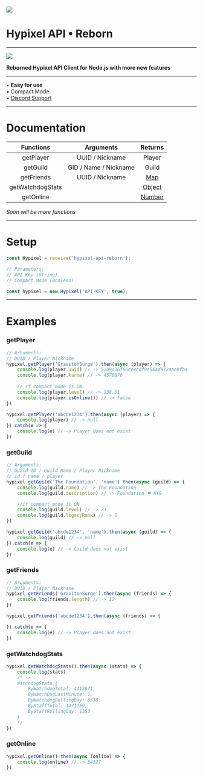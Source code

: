 # ![](https://i.imgur.com/cDFoQZU.png?1) 

# Hypixel API • Reborn

---

[![](https://nodei.co/npm/hypixel-api-reborn.png?downloads=true&downloadRank=true&stars=true)](https://www.npmjs.com/package/hypixel-api-reborn)

**Reborned Hypixel API Client for Node.js with more new features**

---

• **Easy for use** <br>• Compact Mode<br>• [Discord Support](https://discord.gg/NSEBNMM)

---

# Documentation

| Functions | Arguments | Returns |
| :---: | :---: | :---: |
| getPlayer | UUID / Nickname | Player |
| getGuild | GID / Name / Nickname | Guild |
| getFriends | UUID / Nickname | [Map](https://developer.mozilla.org/en-US/docs/Web/JavaScript/Reference/Global_Objects/Map) |
| getWatchdogStats | | [Object](https://developer.mozilla.org/en-US/docs/Web/JavaScript/Reference/Global_Objects/Object) | 
| getOnline | | [Number](https://developer.mozilla.org/en-US/docs/Web/JavaScript/Reference/Global_Objects/Number) |

*Soon will be more functions*

---

# Setup

``` js
const Hypixel = require('hypixel-api-reborn');

// Parameters:
// API Key (String)
// Compart Mode (Boolean)

const hypixel = new Hypixel('API-KEY', true);
```
---

# Examples
### getPlayer

``` js
// Arhuments:
// UUID / Player Nickname
hypixel.getPlayer('GravitonSurge').then(async (player) => {
    console.log(player.uuid) // -> 52d9a36f66ce4cdf9a56ad9724ae9fb4
    console.log(player.karma) // -> 4570876
    
    // if compact mode is ON
    console.log(player.level) // -> 138.01 
    console.log(player.isOnline()) // -> false
})

hypixel.getPlayer('abcde1234').then(async (player) => {
    console.log(player) // -> null
}).catch(e => {
    console.log(e) // -> Player does not exist
})
```

### getGuild

``` js
// Arguments:
// Guild ID / Guild Name / Player Nickname
// id / name / player
hypixel.getGuild('The Foundation', 'name').then(async (guild) => {
    console.log(guild.name) // -> The Foundation
    console.log(guild.description) // -> Foundation ❤ AYS

    //if compact mode is ON
    console.log(guild.level) // -> 73
    console.log(guild.legacyRank) // -> 1
})

hypixel.getGuild('abcde1234', 'name').then(async (guild) => {
    console.log(guild) // -> null
}).catch(e => {
    console.log(e) // -> Guild does not exist
})
```

### getFriends

``` js
// Arguments:
// UUID / Player Nickname
hypixel.getFriends('GravitonSurge').then(async (friends) => {
    console.log(friends.length) // -> 12
})

hypixel.getFriends('abcde1234').then(async (friends) => {

}).catch(e => {
    console.log(e) // -> Player does not exist
})
```

### getWatchdogStats

```js
hypixel.getWatchdogStats().then(async (stats) => {
    console.log(stats)
    /* -> 
    WatchdogStats {
        ByWatchdogTotal: 4112671,
        ByWatchDogLastMinute: 1,
        ByWatchdogRollingDay: 6538,
        ByStaffTotal: 1471159,
        ByStaffRollingDay: 1353
    }
    */
})
```

### getOnline

```js
hypixel.getOnline().then(async (online) => {
    console.log(online) // -> 34327
})
```
